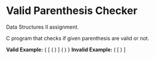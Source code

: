 # Valid Parenthesis Checker

Data Structures II assignment.

C program that checks if given parenthesis are valid or not.

**Valid Example:** { [ ( ) ] ( ) }
**Invalid Example:** ( [ ) ]
